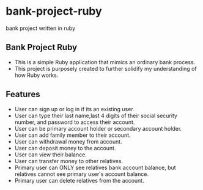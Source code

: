 # bank-project-ruby
bank project written in ruby

Bank Project Ruby
------------------
* This is a simple Ruby application that mimics an ordinary bank process. 
* This project is purposely created to further solidify my understanding of how Ruby works. 

Features
-------------
* User can sign up or log in if its an existing user. 
* User can type their last name,last 4 digits of their social security number, and password to access their account.
* User can be primary account holder or secondary account holder. 
* User can add family member to their account.
* User can withdrawal money from account.
* User can deposit money to the account.
* User can view their balance.
* User can transfer money to other relatives.
* Primary user can ONLY see relatives bank account balance, but relatives cannot see primary user's account balance.
* Primary user can delete relatives from the account.
